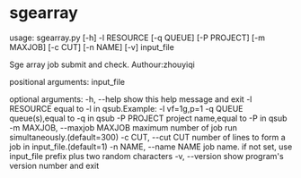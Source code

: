 # sgearray

usage: sgearray.py [-h] -l RESOURCE [-q QUEUE] [-P PROJECT] [-m MAXJOB]
                   [-c CUT] [-n NAME] [-v]
                   input_file

Sge array job submit and check. Authour:zhouyiqi

positional arguments:
  input_file

optional arguments:
  -h, --help            show this help message and exit
  -l RESOURCE           equal to -l in qsub.Example: -l vf=1g,p=1
  -q QUEUE              queue(s),equal to -q in qsub
  -P PROJECT            project name,equal to -P in qsub
  -m MAXJOB, --maxjob MAXJOB
                        maximum number of job run simultaneously.(default=300)
  -c CUT, --cut CUT     number of lines to form a job in
                        input_file.(default=1)
  -n NAME, --name NAME  job name. if not set, use input_file prefix plus two
                        random characters
  -v, --version         show program's version number and exit
